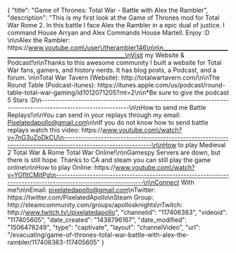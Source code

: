 {
    "title": "Game of Thrones: Total War - Battle with Alex the Rambler",
    "description": "This is my first look at the Game of Thrones mod for Total War Rome 2.  In this battle I face Alex the Rambler in a epic dual of justice.  I command House Arryan and Alex Commands House Martell.  Enjoy :D \n\nAlex the Rambler: https:\/\/www.youtube.com\/user\/therambler146\n\n\n_________________________________________________________________\nVisit my Website & Podcast!\n\nThanks to this awesome community I built a website for Total War fans, gamers, and history nerds.  It has blog posts, a Podcast, and a forum.  \n\nTotal War Tavern (Website): http:\/\/totalwartavern.com\/\n\nThe Round Table (Podcast-itunes): https:\/\/itunes.apple.com\/us\/podcast\/round-table-total-war-gaming\/id1012071205?mt=2\n\n*Be sure to give the podcast 5 Stars :D\n-------------------------------------------------------------------------------------------------------------\n\nHow to send me Battle Replays!\n\nYou can send in your replays through my email: Pixelatedapollo@gmail.com\n\nIf you do not know how to send battle replays watch this video: https:\/\/www.youtube.com\/watch?v=7nG3uZoDkCU\n-------------------------------------------------------------------------------------------------------------\n\nHow to play Medieval 2 Total War & Rome Total War Online!\n\nGamespy Servers are down, but there is still hope.  Thanks to CA and steam you can still play the game online\n\nHow to play Online: https:\/\/www.youtube.com\/watch?v=YGfItCMitPg\n-------------------------------------------------------------------------------------------------------------\n\nConnect With me!\n\nEmail: pixelatedapollo@gmail.com\nTwitter: https:\/\/twitter.com\/PixelatedApollo\nSteam Group:  http:\/\/steamcommunity.com\/groups\/apollosknights\nTwitch: http:\/\/www.twitch.tv\/pixelatedapollo",
    "channelid": "117406363",
    "videoid": "117405605",
    "date_created": "1438796167",
    "date_modified": "1506478249",
    "type": "captivate",
    "layout": "channelVideo",
    "url": "\/evacuating\/game-of-thrones-total-war-battle-with-alex-the-rambler\/117406363-117405605"
}
